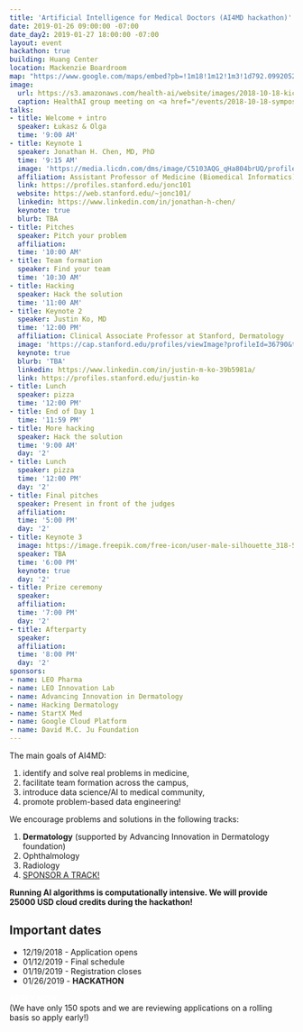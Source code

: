 ```yaml
---
title: 'Artificial Intelligence for Medical Doctors (AI4MD hackathon)'
date: 2019-01-26 09:00:00 -07:00
date_day2: 2019-01-27 18:00:00 -07:00
layout: event
hackathon: true
building: Huang Center
location: Mackenzie Boardroom
map: "https://www.google.com/maps/embed?pb=!1m18!1m12!1m3!1d792.0992052291884!2d-122.17474501182842!3d37.42772946373163!2m3!1f0!2f0!3f0!3m2!1i1024!2i768!4f13.1!3m3!1m2!1s0x808fbb2ad1efaf1d%3A0xe4be58a43178043f!2sJen-Hsun+Huang+Engineering+Center!5e0!3m2!1sen!2sus!4v1545351630702"
image:
  url: https://s3.amazonaws.com/health-ai/website/images/2018-10-18-kickoff/IMG_5146.jpg
  caption: HealthAI group meeting on <a href="/events/2018-10-18-symposium.html">10/18/2018</a>
talks:
- title: Welcome + intro
  speaker: Łukasz & Olga
  time: '9:00 AM'
- title: Keynote 1
  speaker: Jonathan H. Chen, MD, PhD
  time: '9:15 AM'
  image: 'https://media.licdn.com/dms/image/C5103AQG_qHa804brUQ/profile-displayphoto-shrink_800_800/0?e=1552521600&v=beta&t=Wo5WZYoqm4kXPq0bPHoYD_VKwbzMLBGptsQFEPFPQww'
  affiliation: Assistant Professor of Medicine (Biomedical Informatics) at the Stanford University Medical Center
  link: https://profiles.stanford.edu/jonc101
  website: https://web.stanford.edu/~jonc101/
  linkedin: https://www.linkedin.com/in/jonathan-h-chen/
  keynote: true
  blurb: TBA
- title: Pitches
  speaker: Pitch your problem
  affiliation: 
  time: '10:00 AM'
- title: Team formation
  speaker: Find your team
  time: '10:30 AM'
- title: Hacking
  speaker: Hack the solution
  time: '11:00 AM'
- title: Keynote 2
  speaker: Justin Ko, MD
  time: '12:00 PM'
  affiliation: Clinical Associate Professor at Stanford, Dermatology
  image: 'https://cap.stanford.edu/profiles/viewImage?profileId=36790&type=square&ts=1509507671908'
  keynote: true
  blurb: 'TBA'
  linkedin: https://www.linkedin.com/in/justin-m-ko-39b5981a/
  link: https://profiles.stanford.edu/justin-ko
- title: Lunch
  speaker: pizza
  time: '12:00 PM'
- title: End of Day 1
  time: '11:59 PM'
- title: More hacking
  speaker: Hack the solution
  time: '9:00 AM'
  day: '2'
- title: Lunch
  speaker: pizza
  time: '12:00 PM'
  day: '2'
- title: Final pitches
  speaker: Present in front of the judges
  affiliation: 
  time: '5:00 PM'
  day: '2'
- title: Keynote 3
  image: https://image.freepik.com/free-icon/user-male-silhouette_318-55563.jpg
  speaker: TBA
  time: '6:00 PM'
  keynote: true
  day: '2'
- title: Prize ceremony
  speaker: 
  affiliation: 
  time: '7:00 PM'
  day: '2'
- title: Afterparty
  speaker: 
  affiliation: 
  time: '8:00 PM'
  day: '2'
sponsors:
- name: LEO Pharma
- name: LEO Innovation Lab
- name: Advancing Innovation in Dermatology
- name: Hacking Dermatology
- name: StartX Med
- name: Google Cloud Platform
- name: David M.C. Ju Foundation
---
```


The main goals of AI4MD:

1. identify and solve real problems in medicine,
2. facilitate team formation across the campus,
3. introduce data science/AI to medical community,
4. promote problem-based data engineering!

We encourage problems and solutions in the following tracks:

1. **Dermatology** (supported by Advancing Innovation in Dermatology foundation)
2. Ophthalmology
3. Radiology
4. <a href="mailto:lukasz.kidzinski@stanford.edu">SPONSOR A TRACK!</a>

**Running AI algorithms is computationally intensive. We will provide 25000 USD cloud credits during the hackathon!**

## Important dates

* 12/19/2018 - Application opens
* 01/12/2019 - Final schedule
* 01/19/2019 - Registration closes
* 01/26/2019 - **HACKATHON**	 

<a style="color: #ffffff !important; text-decoration: none !important; font-weight: bold; display: inline-block !; margin-bottom: 1em;" href="https://healthai.typeform.com/to/IwMHBN" id="download-button" class="btn-large waves-effect waves-light red darken-4">APPLY NOW</a><br />
(We have only 150 spots and we are reviewing applications on a rolling basis so apply early!)
